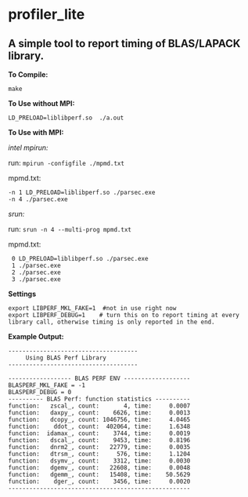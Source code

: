 # profiler_lite 

## A simple tool to report timing of BLAS/LAPACK library.  

**To Compile:** 

``make`` 

**To Use without MPI:**  

``LD_PRELOAD=liblibperf.so  ./a.out`` 

**To Use with MPI:** 

*intel mpirun:* 

  run: ``mpirun -configfile ./mpmd.txt``  
  
  mpmd.txt: 
  ```
  -n 1 LD_PRELOAD=liblibperf.so ./parsec.exe 
  -n 4 ./parsec.exe

  ```

*srun:*  

  run: ``srun -n 4 --multi-prog mpmd.txt``
  
  mpmd.txt:
  ```
   0 LD_PRELOAD=liblibperf.so ./parsec.exe 
   1 ./parsec.exe
   2 ./parsec.exe
   3 ./parsec.exe
   ```

**Settings**
```
export LIBPERF_MKL_FAKE=1  #not in use right now
export LIBPERF_DEBUG=1    # turn this on to report timing at every library call, otherwise timing is only reported in the end. 
```

**Example Output:**

```
-------------------------------------
     Using BLAS Perf Library
-------------------------------------

------------------ BLAS PERF ENV -------------------
BLASPERF_MKL_FAKE = -1 
BLASPERF_DEBUG = 0 
---------- BLAS Perf: function statistics ----------
function:   zscal_, count:       4, time:     0.0007
function:   daxpy_, count:    6626, time:     0.0013
function:   dcopy_, count: 1046756, time:     4.0465
function:    ddot_, count:  402064, time:     1.6348
function:  idamax_, count:    3744, time:     0.0019
function:   dscal_, count:    9453, time:     0.8196
function:   dnrm2_, count:   22779, time:     0.0035
function:   dtrsm_, count:     576, time:     1.1204
function:   dsymv_, count:    3312, time:     0.0030
function:   dgemv_, count:   22608, time:     0.0048
function:   dgemm_, count:   15408, time:    50.5629
function:    dger_, count:    3456, time:     0.0020
----------------------------------------------------
```

